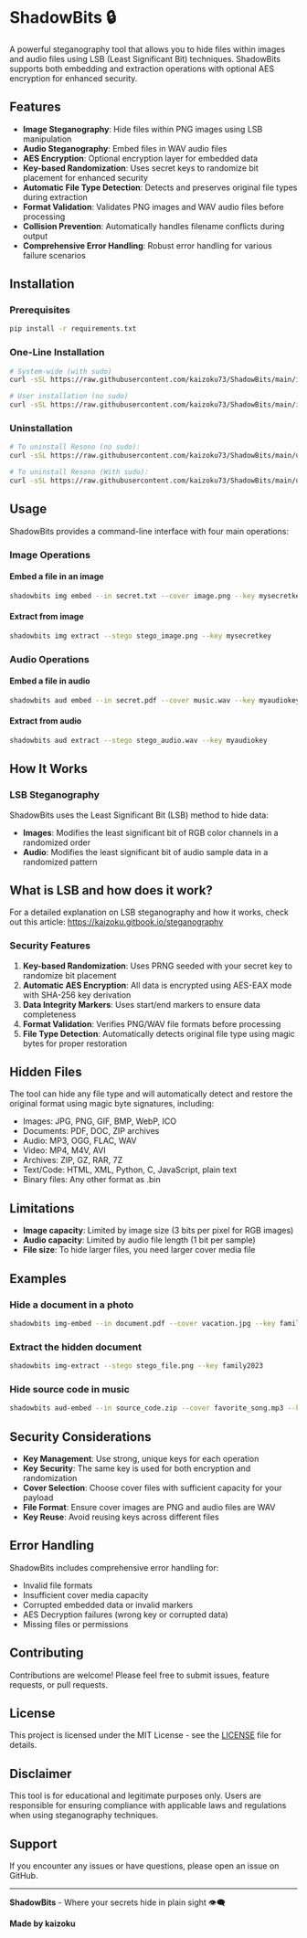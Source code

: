 # ShadowBits 🔒

A powerful steganography tool that allows you to hide files within images and audio files using LSB (Least Significant Bit) techniques. ShadowBits supports both embedding and extraction operations with optional AES encryption for enhanced security.

## Features

- **Image Steganography**: Hide files within PNG images using LSB manipulation
- **Audio Steganography**: Embed files in WAV audio files 
- **AES Encryption**: Optional encryption layer for embedded data
- **Key-based Randomization**: Uses secret keys to randomize bit placement for enhanced security
- **Automatic File Type Detection**: Detects and preserves original file types during extraction
- **Format Validation**: Validates PNG images and WAV audio files before processing
- **Collision Prevention**: Automatically handles filename conflicts during output
- **Comprehensive Error Handling**: Robust error handling for various failure scenarios

## Installation

### Prerequisites

```bash
pip install -r requirements.txt
```
### One-Line Installation

```bash
# System-wide (with sudo)
curl -sSL https://raw.githubusercontent.com/kaizoku73/ShadowBits/main/install.sh | sudo bash

# User installation (no sudo)
curl -sSL https://raw.githubusercontent.com/kaizoku73/ShadowBits/main/install.sh | bash
```

### Uninstallation

```bash
# To uninstall Resono (no sudo):
curl -sSL https://raw.githubusercontent.com/kaizoku73/ShadowBits/main/uninstall.sh | bash

# To uninstall Resono (With sudo):
curl -sSL https://raw.githubusercontent.com/kaizoku73/ShadowBits/main/uninstall.sh | sudo bash

```

## Usage

ShadowBits provides a command-line interface with four main operations:

### Image Operations

#### Embed a file in an image
```bash
shadowbits img embed --in secret.txt --cover image.png --key mysecretkey
```

#### Extract from image
```bash
shadowbits img extract --stego stego_image.png --key mysecretkey
```


### Audio Operations

#### Embed a file in audio
```bash
shadowbits aud embed --in secret.pdf --cover music.wav --key myaudiokey
```

#### Extract from audio
```bash
shadowbits aud extract --stego stego_audio.wav --key myaudiokey
```

## How It Works

### LSB Steganography
ShadowBits uses the Least Significant Bit (LSB) method to hide data:

- **Images**: Modifies the least significant bit of RGB color channels in a randomized order
- **Audio**: Modifies the least significant bit of audio sample data in a randomized pattern

## What is LSB and how does it work?
For a detailed explanation on LSB steganography and how it works, check out this article: https://kaizoku.gitbook.io/steganography

### Security Features

1. **Key-based Randomization**: Uses PRNG seeded with your secret key to randomize bit placement
2. **Automatic AES Encryption**: All data is encrypted using AES-EAX mode with SHA-256 key derivation
3. **Data Integrity Markers**: Uses start/end markers to ensure data completeness
4. **Format Validation**: Verifies PNG/WAV file formats before processing
5. **File Type Detection**: Automatically detects original file type using magic bytes for proper restoration

## Hidden Files
The tool can hide any file type and will automatically detect and restore the original format using magic byte signatures, including:
- Images: JPG, PNG, GIF, BMP, WebP, ICO
- Documents: PDF, DOC, ZIP archives
- Audio: MP3, OGG, FLAC, WAV
- Video: MP4, M4V, AVI
- Archives: ZIP, GZ, RAR, 7Z
- Text/Code: HTML, XML, Python, C, JavaScript, plain text
- Binary files: Any other format as .bin


## Limitations

- **Image capacity**: Limited by image size (3 bits per pixel for RGB images)
- **Audio capacity**: Limited by audio file length (1 bit per sample)
- **File size**: To hide larger files, you need larger cover media file

## Examples

### Hide a document in a photo
```bash
shadowbits img-embed --in document.pdf --cover vacation.jpg --key family2023
```

### Extract the hidden document
```bash
shadowbits img-extract --stego stego_file.png --key family2023
```

### Hide source code in music
```bash
shadowbits aud-embed --in source_code.zip --cover favorite_song.mp3 --key coding123
```

## Security Considerations

- **Key Management**: Use strong, unique keys for each operation
- **Key Security**: The same key is used for both encryption and randomization
- **Cover Selection**: Choose cover files with sufficient capacity for your payload
- **File Format**: Ensure cover images are PNG and audio files are WAV
- **Key Reuse**: Avoid reusing keys across different files

## Error Handling

ShadowBits includes comprehensive error handling for:
- Invalid file formats
- Insufficient cover media capacity  
- Corrupted embedded data or invalid markers
- AES Decryption failures (wrong key or corrupted data)
- Missing files or permissions

## Contributing

Contributions are welcome! Please feel free to submit issues, feature requests, or pull requests.

## License

This project is licensed under the MIT License - see the [LICENSE](LICENSE) file for details.

## Disclaimer

This tool is for educational and legitimate purposes only. Users are responsible for ensuring compliance with applicable laws and regulations when using steganography techniques.

## Support

If you encounter any issues or have questions, please open an issue on GitHub.

---

**ShadowBits** - Where your secrets hide in plain sight 👁️‍🗨️

**Made by kaizoku**
